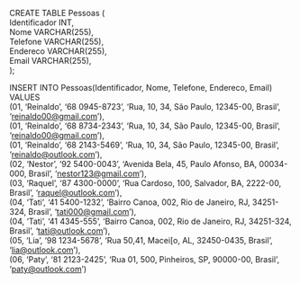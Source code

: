 <!--A normalização de dados é um processo realizado nas tabelas para evitar anomalias. Com base no conteúdo visto no Hipertexto 3, transforme a tabela em anexo na Primeira Forma Normal (1FN).
 
Realize essa atividade no WORD ou no Bloco de Notas, suba esse arquivo para algum repositório e compartilhe o link no campo ao lado 
para que outros desenvolvedores possam analisá-lo.-->

CREATE TABLE Pessoas ( <br>
Identificador INT, <br>
Nome VARCHAR(255), <br>
Telefone VARCHAR(255), <br>
Endereco VARCHAR(255), <br>
Email VARCHAR(255), <br>
); <br>

INSERT INTO Pessoas(Identificador, Nome, Telefone, Endereco, Email) <br>
VALUES <br>
	(01, ‘Reinaldo’, ‘68 0945-8723’, ‘Rua, 10, 34, São Paulo, 12345-00, Brasil’, ‘reinaldo00@gmail.com’), <br>
	(01, ‘Reinaldo’, ‘68 8734-2343’, ‘Rua, 10, 34, São Paulo, 12345-00, Brasil’, ‘reinaldo00@gmail.com’), <br>
	(01, ‘Reinaldo’, ‘68 2143-5469’, ‘Rua, 10, 34, São Paulo, 12345-00, Brasil’, ‘reinaldo@outlook.com’), <br>
(02, ‘Nestor’, ‘92 5400-0043’, ‘Avenida Bela, 45, Paulo Afonso, BA, 00034-000, Brasil’,	 ‘nestor123@gmail.com’), <br>
(03, ‘Raquel’, ‘87 4300-0000’, ‘Rua Cardoso, 100, Salvador, BA, 2222-00, Brasil’, ‘raquel@outlook.com’), <br>
	(04, ‘Tati’, ‘41 5400-1232’, ‘Bairro Canoa, 002, Rio de Janeiro, RJ, 34251-324, Brasil’, ‘tati000@gmail.com’), <br>
(04, ‘Tati’, ‘41 4345-555’, ‘Bairro Canoa, 002, Rio de Janeiro, RJ, 34251-324, Brasil’, ‘tati@outlook.com’), <br>
(05, ‘Lia’, ‘98 1234-5678’, ‘Rua 50,41, Macei[o, AL, 32450-0435, Brasil’, ‘lia@outlook.com’), <br>
(06, ‘Paty’, ‘81 2123-2425’, ‘Rua 01, 500, Pinheiros, SP, 90000-00, Brasil’, ‘paty@outlook.com’)


